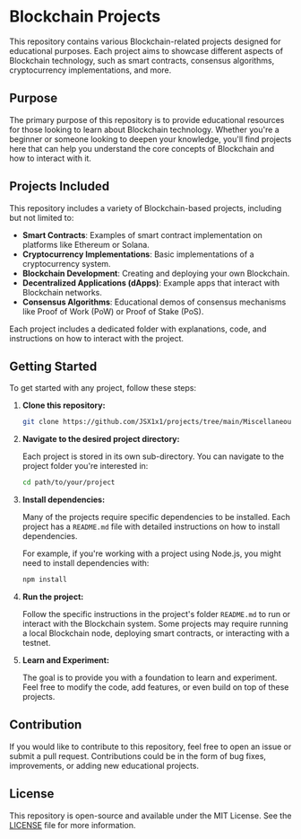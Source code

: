 # Blockchain Projects

This repository contains various Blockchain-related projects designed for educational purposes. Each project aims to showcase different aspects of Blockchain technology, such as smart contracts, consensus algorithms, cryptocurrency implementations, and more.

## Purpose

The primary purpose of this repository is to provide educational resources for those looking to learn about Blockchain technology. Whether you're a beginner or someone looking to deepen your knowledge, you'll find projects here that can help you understand the core concepts of Blockchain and how to interact with it.

## Projects Included

This repository includes a variety of Blockchain-based projects, including but not limited to:

- **Smart Contracts**: Examples of smart contract implementation on platforms like Ethereum or Solana.
- **Cryptocurrency Implementations**: Basic implementations of a cryptocurrency system.
- **Blockchain Development**: Creating and deploying your own Blockchain.
- **Decentralized Applications (dApps)**: Example apps that interact with Blockchain networks.
- **Consensus Algorithms**: Educational demos of consensus mechanisms like Proof of Work (PoW) or Proof of Stake (PoS).

Each project includes a dedicated folder with explanations, code, and instructions on how to interact with the project.

## Getting Started

To get started with any project, follow these steps:

1. **Clone this repository:**

   ```bash
   git clone https://github.com/JSX1x1/projects/tree/main/Miscellaneous/BlockChain
   ```

2. **Navigate to the desired project directory:**

   Each project is stored in its own sub-directory. You can navigate to the project folder you're interested in:

   ```bash
   cd path/to/your/project
   ```

3. **Install dependencies:**

   Many of the projects require specific dependencies to be installed. Each project has a `README.md` file with detailed instructions on how to install dependencies.

   For example, if you're working with a project using Node.js, you might need to install dependencies with:

   ```bash
   npm install
   ```

4. **Run the project:**

   Follow the specific instructions in the project's folder `README.md` to run or interact with the Blockchain system. Some projects may require running a local Blockchain node, deploying smart contracts, or interacting with a testnet.

5. **Learn and Experiment:**

   The goal is to provide you with a foundation to learn and experiment. Feel free to modify the code, add features, or even build on top of these projects.

## Contribution

If you would like to contribute to this repository, feel free to open an issue or submit a pull request. Contributions could be in the form of bug fixes, improvements, or adding new educational projects.

## License

This repository is open-source and available under the MIT License. See the [LICENSE](LICENSE) file for more information.